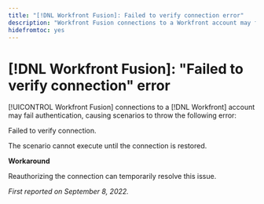 ```yaml
---
title: "[!DNL Workfront Fusion]: Failed to verify connection error"
description: "Workfront Fusion connections to a Workfront account may fail authentication, causing scenarios to throw the following error: Failed to verify connection."
hidefromtoc: yes
---
```


# [!DNL Workfront Fusion]: "Failed to verify connection" error

[!UICONTROL Workfront Fusion] connections to a [!DNL Workfront] account may fail authentication, causing scenarios to throw the following error: 

Failed to verify connection.

The scenario cannot execute until the connection is restored.

**Workaround**

Reauthorizing the connection can temporarily resolve this issue.

_First reported on September 8, 2022._

